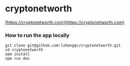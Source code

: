 # cryptonetworth

[https://cryptonetworth.com](https://cryptonetworth.com)


### How to run the app locally

```
git clone git@github.com:lzhengqc/cryptonetworth.git
cd cryptonetworth
npm install
npm run dev
```
